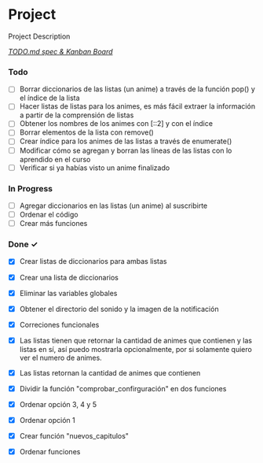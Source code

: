 # Project

Project Description

<em>[TODO.md spec & Kanban Board](https://bit.ly/3fCwKfM)</em>

### Todo

- [ ] Borrar diccionarios de las listas (un anime) a través de la función pop() y el índice de la lista  
- [ ] Hacer listas de listas para los animes, es más fácil extraer la información a partir de la comprensión de listas  
- [ ] Obtener los nombres de los animes con [::2] y con el índice  
- [ ] Borrar elementos de la lista con remove()  
- [ ] Crear índice para los animes de las listas a través de enumerate()  
- [ ] Modificar cómo se agregan y borran las líneas de las listas con lo aprendido en el curso  
- [ ] Verificar si ya habías visto un anime finalizado  

### In Progress

- [ ] Agregar diccionarios en las listas (un anime) al suscribirte  
- [ ] Ordenar el código  
- [ ] Crear más funciones  

### Done ✓

- [x] Crear listas de diccionarios para ambas listas  
- [x] Crear una lista de diccionarios  
- [x] Eliminar las variables globales  
- [x] Obtener el directorio del sonido y la imagen de la notificación  
- [x] Correciones funcionales  
- [x] Las listas tienen que retornar la cantidad de animes que contienen y las listas en sí, así puedo mostrarla opcionalmente, por si solamente quiero ver el numero de animes.  
- [x] Las listas retornan la cantidad de animes que contienen  
- [x] Dividir la función "comprobar_confirguración" en dos funciones  
- [x] Ordenar opción 3, 4 y 5  
- [x] Ordenar opción 1  
- [x] Crear función "nuevos_capitulos"  
- [x] Ordenar funciones  


